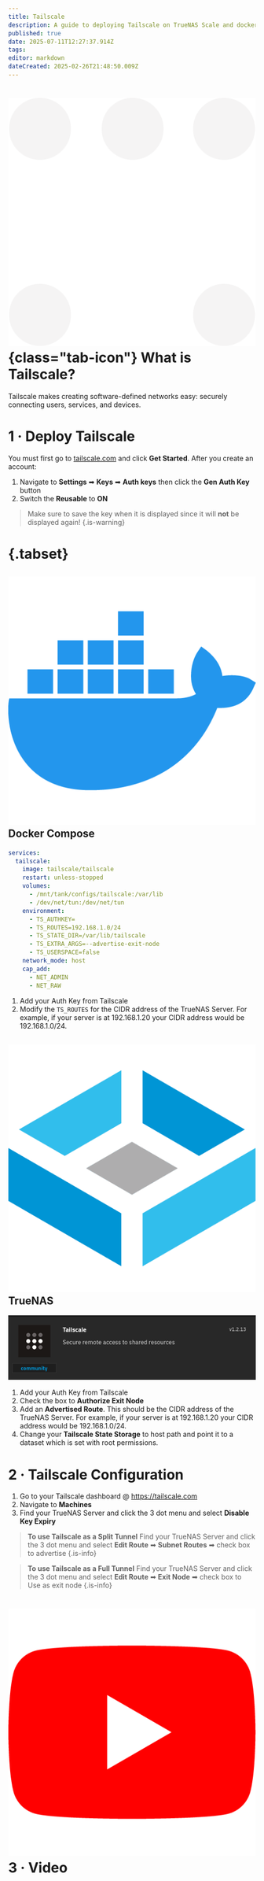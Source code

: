 ```yaml
---
title: Tailscale
description: A guide to deploying Tailscale on TrueNAS Scale and docker compose
published: true
date: 2025-07-11T12:27:37.914Z
tags: 
editor: markdown
dateCreated: 2025-02-26T21:48:50.009Z
---
```


# ![](/tailscale-light.png){class="tab-icon"} What is Tailscale?
Tailscale makes creating software-defined networks easy: securely connecting users, services, and devices.

# 1 · Deploy Tailscale
You must first go to [tailscale.com](https://tailscale.com) and click **Get Started**. After you create an account:
1. Navigate to **Settings** ➡ **Keys** ➡ **Auth keys** then click the **Gen Auth Key** button
1. Switch the **Reusable** to **ON**

> Make sure to save the key when it is displayed since it will **not** be displayed again!
{.is-warning}


# {.tabset}
## <img src="/docker.png" class="tab-icon"> Docker Compose
```yaml
services:
  tailscale:
    image: tailscale/tailscale
    restart: unless-stopped
    volumes:
      - /mnt/tank/configs/tailscale:/var/lib
      - /dev/net/tun:/dev/net/tun
    environment:
      - TS_AUTHKEY=
      - TS_ROUTES=192.168.1.0/24
      - TS_STATE_DIR=/var/lib/tailscale
      - TS_EXTRA_ARGS=--advertise-exit-node
      - TS_USERSPACE=false
    network_mode: host
    cap_add:
      - NET_ADMIN
      - NET_RAW
```

1. Add your Auth Key from Tailscale 
1. Modify the `TS_ROUTES` for the CIDR address of the TrueNAS Server. For example, if your server is at 192.168.1.20 your CIDR address would be 192.168.1.0/24.


## <img src="/truenas.png" class="tab-icon"> TrueNAS
![screenshot_from_2025-02-26_16-41-35.png](/screenshot_from_2025-02-26_16-41-35.png)

1. Add your Auth Key from Tailscale 
1. Check the box to **Authorize Exit Node**
1. Add an **Advertised Route**. This should be the CIDR address of the TrueNAS Server. For example, if your server is at 192.168.1.20 your CIDR address would be 192.168.1.0/24.
1. Change your **Tailscale State Storage** to host path and point it to a dataset which is set with root permissions.

# 2 · Tailscale Configuration
1. Go to your Tailscale dashboard @ https://tailscale.com
1. Navigate to **Machines**
1. Find your TrueNAS Server and click the 3 dot menu and select **Disable Key Expiry**

> **To use Tailscale as a Split Tunnel**
> Find your TrueNAS Server and click the 3 dot menu and select **Edit Route** ➡   **Subnet Routes** ➡ check box to advertise
{.is-info}

> **To use Tailscale as a Full Tunnel**
> Find your TrueNAS Server and click the 3 dot menu and select **Edit Route** ➡   **Exit Node** ➡ check box to Use as exit node
{.is-info}


# <img src="/youtube.png" class="tab-icon"> 3 · Video
[](https://youtu.be/lajmJtNycgQ)
